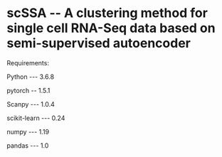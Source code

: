 # scSSA -- A clustering method for single cell RNA-Seq data based on semi-supervised autoencoder

Requirements:

Python --- 3.6.8

pytorch -- 1.5.1

Scanpy --- 1.0.4

scikit-learn --- 0.24

numpy --- 1.19

pandas --- 1.0




